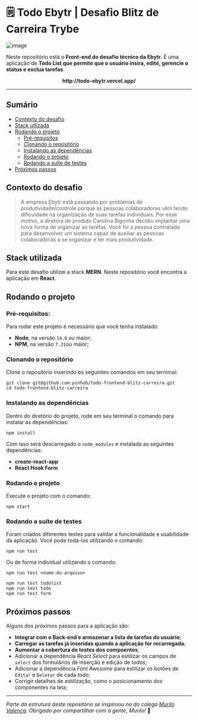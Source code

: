 # 🗒️ Todo Ebytr | Desafio Blitz de Carreira Trybe
![image](https://user-images.githubusercontent.com/20286747/154494067-62fac65c-0440-4318-b7de-8dd79e8fe052.png)

Neste repositório está o **Front-end do desafio técnico da Ebytr**. É uma aplicação de **Todo List que permite que o usuário insira, edite, gerencie o status e exclua tarefas**.

<p align="center"><strong>http://todo-ebytr.vercel.app/</strong></p>

---
## Sumário
- [Contexto do desafio](#contexto-do-desafio)
- [Stack utlizada](#stack-utilizada)
- [Rodando o projeto](#rodando-o-projeto)
  - [Pré-requisitos](#pré-requisitos)
  - [Clonando o repositório](#clonando-o-repositório)
  - [Instalando as dependências](#instalando-as-dependências)
  - [Rodando o projeto](#rodando-o-projeto)
  - [Rodando a suíte de testes](#rodando-a-suíte-de-testes)
- [Próximos passos](#próximos-passos)

## Contexto do desafio
> A empresa Ebytr está passando por problemas de produtividade/controle porque as pessoas colaboradoras vêm tendo dificuldade na organização de suas tarefas individuais. Por esse motivo, a diretora de produto Carolina Bigonha decidiu implantar uma nova forma de organizar as tarefas. Você foi a pessoa contratada para desenvolver um sistema capaz de auxiliar as pessoas colaboradoras a se organizar e ter mais produtividade.

## Stack utilizada
Para este desafio utilizei a stack **MERN**. Neste repositório você encontra a aplicação em **React**.

## Rodando o projeto
### Pré-requisitos: 

Para rodar este projeto é necessário que você tenha instalado:
* **Node**, na versão `14.6` ou maior;
* **NPM**, na versão `7.21`ou maior;

### Clonando o repositório

Clone o repositório inserindo os seguintes comandos em seu terminal: 
```
git clone git@github.com:pinhob/todo-frontend-blitz-carreira.git
cd todo-frontend-blitz-carreira
```
### Instalando as dependências
Dentro do diretório do projeto, rode em seu terminal o comando para instalar as dependências: 
```
npm install
```
Com isso será descarregado o `node_modules` e instalada as seguintes dependências:
* **create-react-app**
* **React Hook Form**

### Rodando o projeto
Execute o projeto com o comando:
```
npm start
```
### Rodando a suíte de testes
Foram criados diferentes testes para validar a funcionalidade e usabilidade da aplicação. Você pode rodá-los utilizando o comando:

```
npm run test
```
Ou de forma individual utilizando o comando:
```
npm run test <nome-do-arquivo>

npm run test todolist
npm run test todo
npm run test form
```

## Próximos passos
Alguns dos próximos passos para a aplicação são:
* **Integrar com o Back-end e armazenar a lista de tarefas do usuário**;
* **Carregar as tarefas já inseridas quando a aplicação for recarregada**;
* **Aumentar a cobertura de testes dos compoentes**;
* Adicionar a dependência *React Select* para estilizar os campos de `select` dos formulários de inserção e edição de _todos_;
* Adicionar a dependência *Font Awesome* para estilizar os botões de `Editar` e `Deletar` de cada _todo_;
* Corrigir detalhes de estilização, como o posicionamento dos componentes na tela;

---
_Parte da estrutura deste repositório se inspiroou na do colega [Murilo Valença](https://github.com/murilorsv14/Desafio-Tecnico-Ebytr). Obrigado por compartilhar com a gente, Murilo!_ :rocket:
